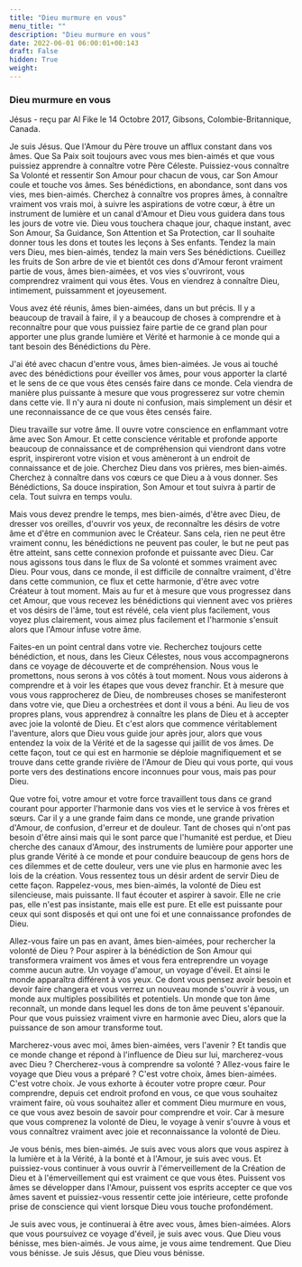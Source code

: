 ```yaml
---
title: "Dieu murmure en vous"
menu_title: ""
description: "Dieu murmure en vous"
date: 2022-06-01 06:00:01+00:143
draft: False
hidden: True
weight:
---
```

### Dieu murmure en vous

Jésus - reçu par Al Fike le 14 Octobre 2017, Gibsons, Colombie-Britannique, Canada.

Je suis Jésus. Que l'Amour du Père trouve un afflux constant dans vos âmes. Que Sa Paix soit toujours avec vous mes bien-aimés et que vous puissiez apprendre à connaître votre Père Céleste. Puissiez-vous connaître Sa Volonté et ressentir Son Amour pour chacun de vous, car Son Amour coule et touche vos âmes. Ses bénédictions, en abondance, sont dans vos vies, mes bien-aimés. Cherchez à connaître vos propres âmes, à connaître vraiment vos vrais moi, à suivre les aspirations de votre cœur, à être un instrument de lumière et un canal d'Amour et Dieu vous guidera dans tous les jours de votre vie. Dieu vous touchera chaque jour, chaque instant, avec Son Amour, Sa Guidance, Son Attention et Sa Protection, car Il souhaite donner tous les dons et toutes les leçons à Ses enfants. Tendez la main vers Dieu, mes bien-aimés, tendez la main vers Ses bénédictions. Cueillez les fruits de Son arbre de vie et bientôt ces dons d'Amour feront vraiment partie de vous, âmes bien-aimées, et vos vies s'ouvriront, vous comprendrez vraiment qui vous êtes. Vous en viendrez à connaître Dieu, intimement, puissamment et joyeusement.

Vous avez été réunis, âmes bien-aimées, dans un but précis. Il y a beaucoup de travail à faire, il y a beaucoup de choses à comprendre et à reconnaître pour que vous puissiez faire partie de ce grand plan pour apporter une plus grande lumière et Vérité et harmonie à ce monde qui a tant besoin des Bénédictions du Père.

J'ai été avec chacun d'entre vous, âmes bien-aimées. Je vous ai touché avec des bénédictions pour éveiller vos âmes, pour vous apporter la clarté et le sens de ce que vous êtes censés faire dans ce monde. Cela viendra de manière plus puissante à mesure que vous progresserez sur votre chemin dans cette vie. Il n'y aura ni doute ni confusion, mais simplement un désir et une reconnaissance de ce que vous êtes censés faire.

Dieu travaille sur votre âme. Il ouvre votre conscience en enflammant votre âme avec Son Amour. Et cette conscience véritable et profonde apporte beaucoup de connaissance et de compréhension qui viendront dans votre esprit, inspireront votre vision et vous amèneront à un endroit de connaissance et de joie. Cherchez Dieu dans vos prières, mes bien-aimés. Cherchez à connaître dans vos cœurs ce que Dieu a à vous donner. Ses Bénédictions, Sa douce inspiration, Son Amour et tout suivra à partir de cela. Tout suivra en temps voulu.

Mais vous devez prendre le temps, mes bien-aimés, d'être avec Dieu, de dresser vos oreilles, d'ouvrir vos yeux, de reconnaître les désirs de votre âme et d'être en communion avec le Créateur. Sans cela, rien ne peut être vraiment connu, les bénédictions ne peuvent pas couler, le but ne peut pas être atteint, sans cette connexion profonde et puissante avec Dieu. Car nous agissons tous dans le flux de Sa volonté et sommes vraiment avec Dieu. Pour vous, dans ce monde, il est difficile de connaître vraiment, d'être dans cette communion, ce flux et cette harmonie, d'être avec votre Créateur à tout moment. Mais au fur et à mesure que vous progressez dans cet Amour, que vous recevez les bénédictions qui viennent avec vos prières et vos désirs de l'âme, tout est révélé, cela vient plus facilement, vous voyez plus clairement, vous aimez plus facilement et l'harmonie s'ensuit alors que l'Amour infuse votre âme.

Faites-en un point central dans votre vie. Recherchez toujours cette bénédiction, et nous, dans les Cieux Célestes, nous vous accompagnerons dans ce voyage de découverte et de compréhension. Nous vous le promettons, nous serons à vos côtés à tout moment. Nous vous aiderons à comprendre et à voir les étapes que vous devez franchir. Et à mesure que vous vous rapprocherez de Dieu, de nombreuses choses se manifesteront dans votre vie, que Dieu a orchestrées et dont il vous a béni. Au lieu de vos propres plans, vous apprendrez à connaître les plans de Dieu et à accepter avec joie la volonté de Dieu. Et c'est alors que commence véritablement l'aventure, alors que Dieu vous guide jour après jour, alors que vous entendez la voix de la Vérité et de la sagesse qui jaillit de vos âmes. De cette façon, tout ce qui est en harmonie se déploie magnifiquement et se trouve dans cette grande rivière de l'Amour de Dieu qui vous porte, qui vous porte vers des destinations encore inconnues pour vous, mais pas pour Dieu. 

Que votre foi, votre amour et votre force travaillent tous dans ce grand courant pour apporter l'harmonie dans vos vies et le service à vos frères et sœurs. Car il y a une grande faim dans ce monde, une grande privation d'Amour, de confusion, d'erreur et de douleur. Tant de choses qui n'ont pas besoin d'être ainsi mais qui le sont parce que l'humanité est perdue, et Dieu cherche des canaux d'Amour, des instruments de lumière pour apporter une plus grande Vérité à ce monde et pour conduire beaucoup de gens hors de ces dilemmes et de cette douleur, vers une vie plus en harmonie avec les lois de la création. Vous ressentez tous un désir ardent de servir Dieu de cette façon. Rappelez-vous, mes bien-aimés, la volonté de Dieu est silencieuse, mais puissante. Il faut écouter et aspirer à savoir. Elle ne crie pas, elle n'est pas insistante, mais elle est pure. Et elle est puissante pour ceux qui sont disposés et qui ont une foi et une connaissance profondes de Dieu.

Allez-vous faire un pas en avant, âmes bien-aimées, pour rechercher la volonté de Dieu ? Pour aspirer à la bénédiction de Son Amour qui transformera vraiment vos âmes et vous fera entreprendre un voyage comme aucun autre. Un voyage d'amour, un voyage d'éveil. Et ainsi le monde apparaîtra différent à vos yeux. Ce dont vous pensez avoir besoin et devoir faire changera et vous verrez un nouveau monde s'ouvrir à vous, un monde aux multiples possibilités et potentiels. Un monde que ton âme reconnaît, un monde dans lequel les dons de ton âme peuvent s'épanouir. Pour que vous puissiez vraiment vivre en harmonie avec Dieu, alors que la puissance de son amour transforme tout.

Marcherez-vous avec moi, âmes bien-aimées, vers l'avenir ? Et tandis que ce monde change et répond à l'influence de Dieu sur lui, marcherez-vous avec Dieu ? Chercherez-vous à comprendre sa volonté ? Allez-vous faire le voyage que Dieu vous a préparé ? C'est votre choix, âmes bien-aimées. C'est votre choix. Je vous exhorte à écouter votre propre cœur. Pour comprendre, depuis cet endroit profond en vous, ce que vous souhaitez vraiment faire, où vous souhaitez aller et comment Dieu murmure en vous, ce que vous avez besoin de savoir pour comprendre et voir. Car à mesure que vous comprenez la volonté de Dieu, le voyage à venir s'ouvre à vous et vous connaîtrez vraiment avec joie et reconnaissance la volonté de Dieu.

Je vous bénis, mes bien-aimés. Je suis avec vous alors que vous aspirez à la lumière et à la Vérité, à la bonté et à l'Amour, je suis avec vous. Et puissiez-vous continuer à vous ouvrir à l'émerveillement de la Création de Dieu et à l'émerveillement qui est vraiment ce que vous êtes. Puissent vos âmes se développer dans l'Amour, puissent vos esprits accepter ce que vos âmes savent et puissiez-vous ressentir cette joie intérieure, cette profonde prise de conscience qui vient lorsque Dieu vous touche profondément.

Je suis avec vous, je continuerai à être avec vous, âmes bien-aimées. Alors que vous poursuivez ce voyage d'éveil, je suis avec vous. Que Dieu vous bénisse, mes bien-aimés. Je vous aime, je vous aime tendrement. Que Dieu vous bénisse. Je suis Jésus, que Dieu vous bénisse.
